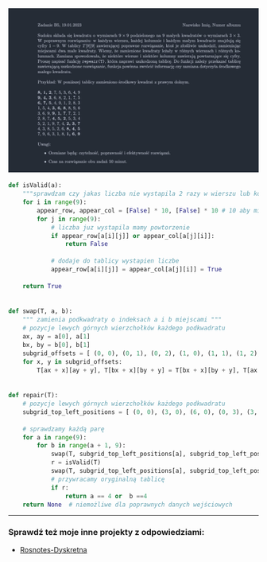 <picture>
  <source srcset="../../../srt/zbior_zadan/2022_B5.png" media="(prefers-color-scheme: light)">
  <source srcset="../../../srt/zbior_zadan/black_2022_B5.jpeg" media="(prefers-color-scheme: dark)">
  <img src="../../../srt/zbior_zadan/black_2022_B5.jpeg" alt="zadanie 2022_B5">
</picture>

```python
def isValid(a):
    """sprawdzam czy jakas liczba nie wystapila 2 razy w wierszu lub kolumnie"""
    for i in range(9):
        appear_row, appear_col = [False] * 10, [False] * 10 # 10 aby miec liczby 1-9 z niepotrzebnym 0
        for j in range(9):
            # liczba juz wystapila mamy powtorzenie
            if appear_row[a[i][j]] or appear_col[a[j][i]]:
                return False

            # dodaje do tablicy wystapien liczbe
            appear_row[a[i][j]] = appear_col[a[j][i]] = True

    return True


def swap(T, a, b):
    """ zamienia podkwadraty o indeksach a i b miejscami """
    # pozycje lewych górnych wierzchołków każdego podkwadratu
    ax, ay = a[0], a[1]
    bx, by = b[0], b[1]
    subgrid_offsets = [ (0, 0), (0, 1), (0, 2), (1, 0), (1, 1), (1, 2), (2, 0), (2, 1), (2, 2) ]
    for x, y in subgrid_offsets:
        T[ax + x][ay + y], T[bx + x][by + y] = T[bx + x][by + y], T[ax + x][ay + y]


def repair(T):
    # pozycje lewych górnych wierzchołków każdego podkwadratu
    subgrid_top_left_positions = [ (0, 0), (3, 0), (6, 0), (0, 3), (3, 3), (6, 3), (0, 6), (3, 6), (6, 6) ]

    # sprawdzamy każdą parę
    for a in range(9):
        for b in range(a + 1, 9):
            swap(T, subgrid_top_left_positions[a], subgrid_top_left_positions[b])
            r = isValid(T)
            swap(T, subgrid_top_left_positions[a], subgrid_top_left_positions[b])
            # przywracamy oryginalną tablicę
            if r:
                return a == 4 or  b ==4
    return None  # niemożliwe dla poprawnych danych wejściowych
```


---
### Sprawdź też moje inne projekty z odpowiedziami:
- [Rosnotes-Dyskretna](https://github.com/kamilGie/Rosnotes-Dyskretna)
